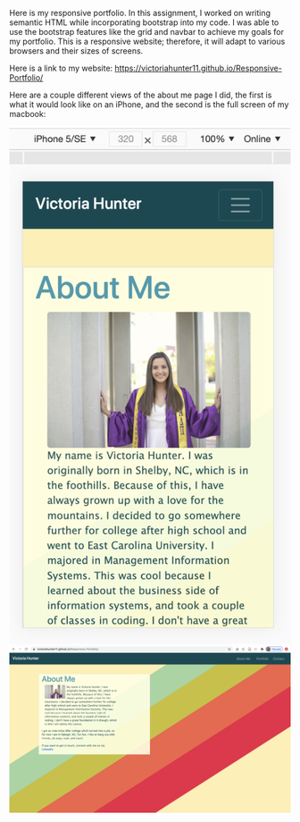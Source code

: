 Here is my responsive portfolio. In this assignment, I worked on writing semantic HTML while incorporating bootstrap into my code. I was able to use the bootstrap features like the grid and navbar to achieve my goals for my portfolio. This is a responsive website; therefore, it will adapt to various browsers and their sizes of screens. 

Here is a link to my website:
https://victoriahunter11.github.io/Responsive-Portfolio/

Here are a couple different views of the about me page I did, the first is what it would look like on an iPhone, and the second is the full screen of my macbook:

![Homework-02](Assets/screenshot1.png)
![Homework-02](Assets/screenshot2.png)